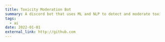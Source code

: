 ```yaml
---
title: Toxicity Moderation Bot
summary: A discord bot that uses ML and NLP to detect and moderate toxic or inappropriate messages in servers
tags:
  - ai
date: 2022-01-01
external_link: http://github.com
---
```

